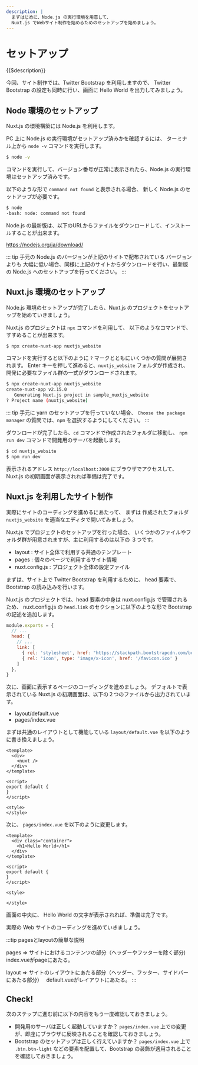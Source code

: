 ```yaml
---
description: | 
  まずはじめに、Node.js の実行環境を用意して、
  Nuxt.js でWebサイト制作を始めるためのセットアップを始めましょう。
---
```

# セットアップ

{{$description}}

今回、サイト制作では、Twitter Bootstrap を利用しますので、
Twitter Bootstrap の設定も同時に行い、画面に Hello World を出力してみましょう。

## Node 環境のセットアップ

Nuxt.js の環境構築には Node.js を利用します。

PC 上に Node.js の実行環境がセットアップ済みかを確認するには、
ターミナル上から `node -v` コマンドを実行します。

```bash
$ node -v 
```

コマンドを実行して、バージョン番号が正常に表示されたら、Node.js の実行環境はセットアップ済みです。

以下のような形で `command not found` と表示される場合、
新しく Node.js のセットアップが必要です。

```bash
$ node
-bash: node: command not found

```

Node.js の最新版は、以下のURLからファイルをダウンロードして、インストールすることが出来ます。

https://nodejs.org/ja/download/

::: tip
手元の Node.js のバージョンが上記のサイトで配布されている バージョンよりも
大幅に低い場合、同様に上記のサイトからダウンロードを行い、最新版の Node.js へのセットアップを行ってください。
:::

## Nuxt.js 環境のセットアップ

Node.js 環境のセットアップが完了したら、Nuxt.js のプロジェクトをセットアップを始めていきましょう。

Nuxt.js のプロジェクトは `npx` コマンドを利用して、
以下のようなコマンドで、すすめることが出来ます。

```bash
$ npx create-nuxt-app nuxtjs_website
```

コマンドを実行すると以下のように `?` マークとともにいくつかの質問が展開されます。
Enter キーを押して進めると、`nuxtjs_website` フォルダが作成され、
開発に必要なファイル群の一式がダウンロードされます。

```bash
$ npx create-nuxt-app nuxtjs_website
create-nuxt-app v2.15.0
   Generating Nuxt.js project in sample_nuxtjs_website
? Project name (nuxtjs_website) 
```

::: tip 
手元に yarn のセットアップを行っていない場合、
`Choose the package manager` の質問では、`npm` を選択するようにしてください。
:::

ダウンロードが完了したら、`cd` コマンドで作成されたフォルダに移動し、
`npm run dev` コマンドで開発用のサーバを起動します。

```bash
$ cd nuxtjs_website
$ npm run dev
```

表示されるアドレス `http://localhost:3000` にブラウザでアクセスして、
Nuxt.js の初期画面が表示されれば準備は完了です。

## Nuxt.js を利用したサイト制作

実際にサイトのコーディングを進めるにあたって、
まずは 作成されたフォルダ `nuxtjs_website` を適当なエディタで開いてみましょう。

Nuxt.js でプロジェクトのセットアップを行った場合、
いくつかのファイルやフォルダ群が用意されますが、主に利用するのは以下の ３つです。

- layout : サイト全体で利用する共通のテンプレート
- pages : 個々のページで利用するサイト情報
- nuxt.config.js : プロジェクト全体の設定ファイル

まずは、サイト上で Twitter Bootstrap を利用するために、
head 要素で、Bootstrap の読み込みを行います。

Nuxt.js のプロジェクトでは、head 要素の中身は nuxt.config.js で管理されるため、
nuxt.config.js の `head.link` のセクションに以下のような形で Bootstrap の記述を追加します。

```js
module.exports = {
  // ...
  head: {
    // ...
    link: [
      { rel: 'stylesheet', href: "https://stackpath.bootstrapcdn.com/bootstrap/4.4.1/css/bootstrap.min.css" },
      { rel: 'icon', type: 'image/x-icon', href: '/favicon.ico' }
    ]
  },
}
```

次に、画面に表示するページのコーディングを進めましょう。
デフォルトで表示されている Nuxt.js の初期画面は、以下の２つのファイルから出力されています。

- layout/default.vue
- pages/index.vue

まずは共通のレイアウトとして機能している 
`layout/default.vue` を以下のように書き換えましょう。

```vue
<template>
  <div>
    <nuxt />
  </div>
</template>

<script>
export default {
}
</script>

<style>
</style>
```

次に、 `pages/index.vue` を以下のように変更します。

```vue
<template>
  <div class="container">
    <h1>Hello World</h1>
  </div>
</template>

<script>
export default {
}
</script>

<style>

</style>
```

画面の中央に、 Hello World の文字が表示されれば、準備は完了です。

実際の Web サイトのコーディングを進めていきましょう。

:::tip
pagesとlayoutの簡単な説明

pages => サイトにおけるコンテンツの部分（ヘッダーやフッターを除く部分)  
index.vueがpageにあたる。

layout => サイトのレイアウトにあたる部分（ヘッダー、フッター、サイドバーにあたる部分）　
default.vueがレイアウトにあたる。
:::


## Check! 

次のステップに進む前に以下の内容をもう一度確認しておきましょう。

- 開発用のサーバは正しく起動していますか？ `pages/index.vue` 上での変更が、即座にブラウザに反映されることを確認しておきましょう。
- Bootstrap のセットアップは正しく行えていますか？ `pages/index.vue` 上で `.btn.btn-light` などの要素を配置して、Bootstrap の装飾が適用されることを確認しておきましょう。
